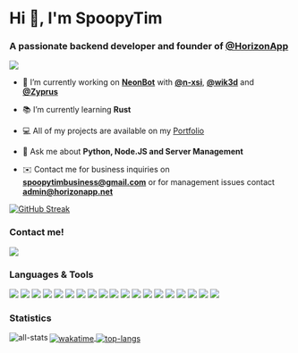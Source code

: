Hi 👋, I'm SpoopyTim
====================

### A passionate backend developer and founder of [@HorizonApp](https://github.com/HorizonApp-Development)

<img src="https://github-profile-trophy.vercel.app/?username=spoopytim&theme=nord&no-frame=true" />

- :rocket: I’m currently working on [**NeonBot**](https://neonbot.me/) with [**@n-xsi**](https://github.com/n-xsi), [**@wik3d**](https://github.com/wik3d) and [**@Zyprus**](https://github.com/Zyprus)

- :books: I’m currently learning **Rust**

- :computer: All of my projects are available on my [Portfolio](https://spoopydev.com)

- :speech_balloon: Ask me about **Python, Node.JS and Server Management**

- :envelope: Contact me for business inquiries on **spoopytimbusiness@gmail.com** or for management issues contact **admin@horizonapp.net**

[![GitHub Streak](https://github-readme-streak-stats.herokuapp.com?user=spoopytim&hide_border=true&currStreakLabel=fff&background=313842&border=000000&stroke=DDDDDD1A&ring=6272A4&fire=8BE9FD&currStreakNum=50FA7B&sideNums=50FA7B&sideLabels=fff&dates=6272A4)](https://git.io/streak-stats)

### Contact me!

[<img src="https://img.shields.io/badge/discord-%237289DA.svg?&style=for-the-badge&logo=discord&label=SpoopyTim%237319&logoColor=7289DA&color=313842" />](https://spoopydev.com/discord)

### Languages & Tools

[<img src="https://img.shields.io/badge/html-%237289DA.svg?&style=for-the-badge&logo=html5&color=313842" />](https://www.w3.org/html) 
[<img src="https://img.shields.io/badge/javascript-%237289DA.svg?&style=for-the-badge&logo=javascript&color=313842" />](https://developer.mozilla.org/en-US/docs/Web/JavaScript) 
[<img src="https://img.shields.io/badge/nodejs-%237289DA.svg?&style=for-the-badge&logo=nodedotjs&color=313842" />](https://nodejs.org) 
[<img src="https://img.shields.io/badge/electronjs-%237289DA.svg?&style=for-the-badge&logo=electron&color=313842" />](https://www.electronjs.org) 
[<img src="https://img.shields.io/badge/express-%237289DA.svg?&style=for-the-badge&logo=express&color=313842" />](https://expressjs.com) 
[<img src="https://img.shields.io/badge/css-%237289DA.svg?&style=for-the-badge&logo=css&color=313842" />](https://www.w3schools.com/css) 
[<img src="https://img.shields.io/badge/bootstrap-%237289DA.svg?&style=for-the-badge&logo=bootstrap&color=313842" />](https://getbootstrap.com) 
[<img src="https://img.shields.io/badge/csharp-%237289DA.svg?&style=for-the-badge&logo=csharp&color=313842" />](https://www.w3schools.com/cs) 
[<img src="https://img.shields.io/badge/dotnet-%237289DA.svg?&style=for-the-badge&logo=arduino&color=313842" />](https://dotnet.microsoft.com) 
[<img src="https://img.shields.io/badge/flask-%237289DA.svg?&style=for-the-badge&logo=flask&color=313842" />](https://flask.palletsprojects.com) 
[<img src="https://img.shields.io/badge/git-%237289DA.svg?&style=for-the-badge&logo=git&color=313842" />](https://git-scm.com) 
[<img src="https://img.shields.io/badge/linux-%237289DA.svg?&style=for-the-badge&logo=linux&color=313842" />](https://www.linux.org) 
[<img src="https://img.shields.io/badge/mariadb-%237289DA.svg?&style=for-the-badge&logo=mariadb&color=313842" />](https://mariadb.org) 
[<img src="https://img.shields.io/badge/mongodb-%237289DA.svg?&style=for-the-badge&logo=mongodb&color=313842" />](https://www.mongodb.com) 
[<img src="https://img.shields.io/badge/mysql-%237289DA.svg?&style=for-the-badge&logo=mysql&color=313842" />](https://www.mysql.com) 
[<img src="https://img.shields.io/badge/sqlite-%237289DA.svg?&style=for-the-badge&logo=sqlite&color=313842" />](https://www.sqlite.org/) 
[<img src="https://img.shields.io/badge/php-%237289DA.svg?&style=for-the-badge&logo=php&color=313842" />](https://www.php.net) 
[<img src="https://img.shields.io/badge/postgresql-%237289DA.svg?&style=for-the-badge&logo=postgresql&color=313842" />](https://www.postgresql.org) 
[<img src="https://img.shields.io/badge/python-%237289DA.svg?&style=for-the-badge&logo=python&color=313842" />](https://www.python.org) 
 
### Statistics

<a href="#">
  <img align="center" alt="wakatime" src="https://github-readme-stats.vercel.app/api/wakatime?username=spoopytim&hide_border=true&show_icons=true&locale=en&bg_color=313842&text_color=fff&title_color=fff&border_color=000&icon_color=50fa7b&layout=compact&langs_count=10" />
</a>
<a href="#">
  <img align="center" alt="top-langs" src="https://github-readme-stats-ec95gdbim-spoopytim.vercel.app/api/top-langs?username=spoopytim&hide_border=true&show_icons=true&locale=en&bg_color=313842&text_color=fff&title_color=fff&border_color=000&icon_color=50fa7b&layout=compact" />
</a>
<a href="#">
  <img align="left" alt="all-stats" src="https://github-readme-stats-ec95gdbim-spoopytim.vercel.app/api?username=spoopytim&hide_border=true&show_icons=true&locale=en&count_private=true&bg_color=313842&text_color=fff&title_color=fff&border_color=000&icon_color=50fa7b" />
</a>
